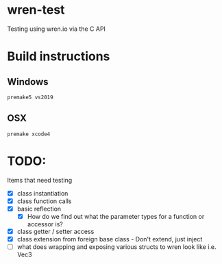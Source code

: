 # wren-test
Testing using wren.io via the C API

# Build instructions

## Windows
    premake5 vs2019

## OSX
    premake xcode4

# TODO:
Items that need testing
- [x] class instantiation
- [x] class function calls
- [x] basic reflection
    - [x] How do we find out what the parameter types for a function or accessor is?
- [x] class getter / setter access
- [x] class extension from foreign base class - Don't extend, just inject
- [ ] what does wrapping and exposing various structs to wren look like i.e. Vec3 
